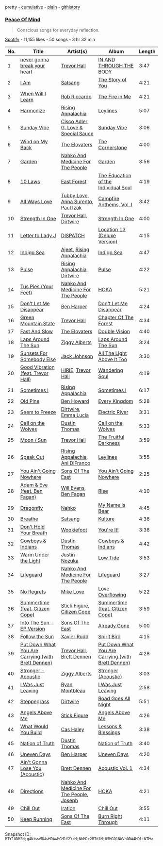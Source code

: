 pretty - [cumulative](/playlists/cumulative/37i9dQZF1DXaq9P62qly90.md) - [plain](/playlists/plain/37i9dQZF1DXaq9P62qly90) - [githistory](https://github.githistory.xyz/mackorone/spotify-playlist-archive/blob/main/playlists/plain/37i9dQZF1DXaq9P62qly90)

### [Peace Of Mind](https://open.spotify.com/playlist/37i9dQZF1DXaq9P62qly90)

> Conscious songs for everyday reflection.

[Spotify](https://open.spotify.com/user/spotify) - 11,155 likes - 50 songs - 3 hr 32 min

| No. | Title | Artist(s) | Album | Length |
|---|---|---|---|---|
| 1 | [never gonna break your heart](https://open.spotify.com/track/2ak7xmwbLAADnngfYpLKuD) | [Trevor Hall](https://open.spotify.com/artist/3RMHexittaAZkf8zukkZB8) | [IN AND THROUGH THE BODY](https://open.spotify.com/album/3RthcMmqG13Kk0jxR0Up0a) | 3:47 |
| 2 | [I Am](https://open.spotify.com/track/1a7xPbQ5QJJelGgSc4rmK8) | [Satsang](https://open.spotify.com/artist/5q73QGeZGnA3ChVIPxIvyc) | [The Story of You](https://open.spotify.com/album/6P3vOGSpgf7pHvJVpY9TLx) | 4:21 |
| 3 | [When Will I Learn](https://open.spotify.com/track/7wEOApTPakhHeJ6qg0drrJ) | [Rob Riccardo](https://open.spotify.com/artist/4VbWKy3JWAFBro0dARznBa) | [The Fire in Me](https://open.spotify.com/album/2Msz9ZE73nnfVx6DRKoNet) | 4:21 |
| 4 | [Harmonize](https://open.spotify.com/track/2puSG73ZtbFWwlS41S00oE) | [Rising Appalachia](https://open.spotify.com/artist/3I6e2ZqqoxQhXc9z7Tp5ci) | [Leylines](https://open.spotify.com/album/0DhPojwiQq6BREwY5DJjYC) | 5:07 |
| 5 | [Sunday Vibe](https://open.spotify.com/track/4tNYuLrlxTb8DSVL3bO9F1) | [Cisco Adler](https://open.spotify.com/artist/23apFYuBTpFemqLDn8ViLW), [G\. Love & Special Sauce](https://open.spotify.com/artist/74fkl73HDlCXw0l6cemB89) | [Sunday Vibe](https://open.spotify.com/album/1MXR7QUUBOwbMGVUqE09pc) | 3:06 |
| 6 | [Wind on My Back](https://open.spotify.com/track/53v1vymAxUdVU1gupfyWP4) | [The Elovaters](https://open.spotify.com/artist/2bBTnfGpjGCTRozyAodDa3) | [The Cornerstone](https://open.spotify.com/album/00XkHvj8kMMivLH461jU7r) | 4:00 |
| 7 | [Garden](https://open.spotify.com/track/772Nh0P9blzezlBWi9xzkH) | [Nahko And Medicine For The People](https://open.spotify.com/artist/35fFUv2850L9CQjjNrLBpb) | [Garden](https://open.spotify.com/album/3ac3FRERIansIsxDDRYnbN) | 3:56 |
| 8 | [10 Laws](https://open.spotify.com/track/6YPRWU79U3rbxUN1Gy5SoR) | [East Forest](https://open.spotify.com/artist/0okmfBroVgFuvvljnUbqPW) | [The Education of the Individual Soul](https://open.spotify.com/album/4HJgEOT9K15npNLwy1GEc2) | 4:19 |
| 9 | [All Ways Love](https://open.spotify.com/track/4uNLqK1mIFoE9jSS4oIYBP) | [Tubby Love](https://open.spotify.com/artist/2iIIX35bw7TQhOve8Ur5tG), [Anna Surento](https://open.spotify.com/artist/131dBEHpXd9Pe7W0ze96VE), [Paul Izak](https://open.spotify.com/artist/2gsrDFiFvHxKkh8Qh5Zbys) | [Campfire Anthems, Vol\. I](https://open.spotify.com/album/4ucU3pAlV5avzUO3m97U0O) | 3:42 |
| 10 | [Strength In One](https://open.spotify.com/track/4P9FHUCbqSq3xxvQLf0HzV) | [Trevor Hall](https://open.spotify.com/artist/3RMHexittaAZkf8zukkZB8), [Dirtwire](https://open.spotify.com/artist/0hc2qwaU2xy7LUd0FRjcHK) | [Strength In One](https://open.spotify.com/album/2xdVExzi5zrygsVIWkPvCu) | 4:00 |
| 11 | [Letter to Lady J](https://open.spotify.com/track/7w8A5XvLWLVmeaVZIwa7Cn) | [DISPATCH](https://open.spotify.com/artist/6v4jPZO3UIDNJIgdxRxtr9) | [Location 13 \(Deluxe Version\)](https://open.spotify.com/album/79SDUqJy7ucLKD0nfXJaVB) | 4:15 |
| 12 | [Indigo Sea](https://open.spotify.com/track/4bVzRJ5EUAMixzG3JrZckE) | [Ajeet](https://open.spotify.com/artist/3sBtKwaTveANiltp7XgBLU), [Rising Appalachia](https://open.spotify.com/artist/3I6e2ZqqoxQhXc9z7Tp5ci) | [Indigo Sea](https://open.spotify.com/album/45fVQ0saDNnPPJCjH7bWv9) | 4:47 |
| 13 | [Pulse](https://open.spotify.com/track/2bhRFDxU6hNWoqLmHkGNS8) | [Rising Appalachia](https://open.spotify.com/artist/3I6e2ZqqoxQhXc9z7Tp5ci), [Dirtwire](https://open.spotify.com/artist/0hc2qwaU2xy7LUd0FRjcHK) | [Pulse](https://open.spotify.com/album/0WAZe6WbSTiuFbjeCHVhqx) | 4:22 |
| 14 | [Tus Pies \(Your Feet\)](https://open.spotify.com/track/01O8dSJn4lQLfdi72yL8Qf) | [Nahko And Medicine For The People](https://open.spotify.com/artist/35fFUv2850L9CQjjNrLBpb) | [HOKA](https://open.spotify.com/album/3wH1yuFBld6RUYPyJnB60N) | 5:21 |
| 15 | [Don't Let Me Disappear](https://open.spotify.com/track/1StMd0fcQFpwrkYTJuHj8z) | [Ben Harper](https://open.spotify.com/artist/45lorWzrKLxfKlWpV7r9CN) | [Don't Let Me Disappear](https://open.spotify.com/album/3Oliq76kwRgabXMJOtuUz7) | 4:24 |
| 16 | [Green Mountain State](https://open.spotify.com/track/0c7iF5fSBYxCuwsAv2z4iI) | [Trevor Hall](https://open.spotify.com/artist/3RMHexittaAZkf8zukkZB8) | [Chapter Of The Forest](https://open.spotify.com/album/0Tt5WHP4RdkQemDgD1QItP) | 4:34 |
| 17 | [Fast And Slow](https://open.spotify.com/track/4OO9SNBNWasLpz5MiwqxEM) | [The Elovaters](https://open.spotify.com/artist/2bBTnfGpjGCTRozyAodDa3) | [Double Vision](https://open.spotify.com/album/2K4mKmxSsxhkkhqESs6Foj) | 4:40 |
| 18 | [Laps Around The Sun](https://open.spotify.com/track/4gf9Ka2doSbbVM2xygDhle) | [Ziggy Alberts](https://open.spotify.com/artist/6tuPdaFPIytg3l2f51L7Hw) | [Laps Around The Sun](https://open.spotify.com/album/3Eb3PtLKMC4oP8BBdjByvR) | 3:24 |
| 19 | [Sunsets For Somebody Else](https://open.spotify.com/track/41Az1BCotlAUt7Ud8k6H2Y) | [Jack Johnson](https://open.spotify.com/artist/3GBPw9NK25X1Wt2OUvOwY3) | [All The Light Above It Too](https://open.spotify.com/album/1a15dDOiwz5ebSxk1ZeFB5) | 3:30 |
| 20 | [Good Vibration \(feat\. Trevor Hall\)](https://open.spotify.com/track/01N1T689bhEHqXWs3ZMZcO) | [HIRIE](https://open.spotify.com/artist/0HYbyzzhI44iTHvYnf1nOs), [Trevor Hall](https://open.spotify.com/artist/3RMHexittaAZkf8zukkZB8) | [Wandering Soul](https://open.spotify.com/album/60xPMD97KJfh5x6KBbHYs9) | 4:19 |
| 21 | [Sometimes I](https://open.spotify.com/track/2bz32yhGhMaj3LNnQpyFE9) | [Rising Appalachia](https://open.spotify.com/artist/3I6e2ZqqoxQhXc9z7Tp5ci) | [Sometimes I](https://open.spotify.com/album/6YYBs0rzC30URlk77ULuMW) | 6:17 |
| 22 | [Old Pine](https://open.spotify.com/track/3CAX47TnPqTujLIQTw8nwI) | [Ben Howard](https://open.spotify.com/artist/5schNIzWdI9gJ1QRK8SBnc) | [Every Kingdom](https://open.spotify.com/album/57PgT4iuDurzlJnkYjrpce) | 5:28 |
| 23 | [Seem to Freeze](https://open.spotify.com/track/2Ee6LsCt7ovWvwu61K6voM) | [Dirtwire](https://open.spotify.com/artist/0hc2qwaU2xy7LUd0FRjcHK), [Emma Lucia](https://open.spotify.com/artist/4PJTjDzOI3rxJ9HTZ1u2AA) | [Electric River](https://open.spotify.com/album/2NR1dCNlwpdPMu6WWet3s2) | 3:31 |
| 24 | [Call on the Wolves](https://open.spotify.com/track/1h1rjRbZwiVc1y2jNqYphX) | [Dustin Thomas](https://open.spotify.com/artist/4xZc2DiEMOQP4KppCfK5QK) | [Call on the Wolves](https://open.spotify.com/album/3ne5IY3MK0FoaxXccvBvR4) | 5:33 |
| 25 | [Moon / Sun](https://open.spotify.com/track/6Nr0StlllyYFmJoIYFVAsr) | [Trevor Hall](https://open.spotify.com/artist/3RMHexittaAZkf8zukkZB8) | [The Fruitful Darkness](https://open.spotify.com/album/4ahv1YI2hpYOtXZsTIqYyG) | 3:59 |
| 26 | [Speak Out](https://open.spotify.com/track/56PweNlDakf2ookZBGHO9M) | [Rising Appalachia](https://open.spotify.com/artist/3I6e2ZqqoxQhXc9z7Tp5ci), [Ani DiFranco](https://open.spotify.com/artist/0AiTwNtYX8m4uhfU7rJ8RD) | [Leylines](https://open.spotify.com/album/0DhPojwiQq6BREwY5DJjYC) | 3:55 |
| 27 | [You Ain't Going Nowhere](https://open.spotify.com/track/6ToeXQreJDxSwej9PQgoCC) | [Sons Of The East](https://open.spotify.com/artist/6cSxzHrQgGc4I4Ck5Gewej) | [You Ain't Going Nowhere](https://open.spotify.com/album/0A2gzxhs9VNdJf2ctyN7cQ) | 2:25 |
| 28 | [Adam & Eve \(feat\. Ben Fagan\)](https://open.spotify.com/track/4ZKAt72ICUQxUWAVYzVB0Y) | [Will Evans](https://open.spotify.com/artist/73spEk5voL22ZXjoSXZmh8), [Ben Fagan](https://open.spotify.com/artist/68UAGPFWJbwW0JUscJVM3O) | [Rise](https://open.spotify.com/album/4FHRjXbcPSmvMcDo92Typu) | 4:10 |
| 29 | [Dragonfly](https://open.spotify.com/track/1430JP99azZDEBpHVxfDk2) | [Nahko](https://open.spotify.com/artist/7gkeGRk9xaQ0gGVi5kHN3S) | [My Name Is Bear](https://open.spotify.com/album/09zL9FcRAnYwhdMg3NmAK2) | 4:45 |
| 30 | [Breathe](https://open.spotify.com/track/38B7DBC5xcEiYRHNfNROoe) | [Satsang](https://open.spotify.com/artist/5q73QGeZGnA3ChVIPxIvyc) | [Kulture](https://open.spotify.com/album/28BxL4zo6T1mTBLh81TzyT) | 4:36 |
| 31 | [Don't Hold Your Breath](https://open.spotify.com/track/4Forev92LuFwlUSQ2dA1Te) | [Wookiefoot](https://open.spotify.com/artist/4qD6ABoI7PKjZCdTYodIaH) | [You're It!](https://open.spotify.com/album/4zDNiR48ZZcikZHwm7Sz4S) | 3:36 |
| 32 | [Cowboys & Indians](https://open.spotify.com/track/5gd7jhg0RA2X26uA4iRqyZ) | [Dustin Thomas](https://open.spotify.com/artist/4xZc2DiEMOQP4KppCfK5QK) | [Cowboys & Indians](https://open.spotify.com/album/3U3TLuR9tNcwQKdpWyTXVJ) | 4:42 |
| 33 | [Warm Under the Light](https://open.spotify.com/track/5p4ydBPTPRhhQ6mWTWswXJ) | [Justin Nozuka](https://open.spotify.com/artist/1uquUYtkdKei0zuhBY9P0t) | [Low Tide](https://open.spotify.com/album/0vYG3TaFXfpIqNXLvTo4GL) | 3:53 |
| 34 | [Lifeguard](https://open.spotify.com/track/7xkf15nlZhAX8qQpGqgR2d) | [Nahko And Medicine For The People](https://open.spotify.com/artist/35fFUv2850L9CQjjNrLBpb) | [Lifeguard](https://open.spotify.com/album/5cMhmXTuG1uVT4YVuJnN6N) | 3:27 |
| 35 | [No Regrets](https://open.spotify.com/track/5cjvwsuXLWoKIxy13wCOsm) | [Mike Love](https://open.spotify.com/artist/2sgVQmhRbgSEe47A1bJRrC) | [Love Overflowing](https://open.spotify.com/album/3gkTud0H2xXXfVXlwtU2Wu) | 5:22 |
| 36 | [Summertime \(feat\. Citizen Cope\)](https://open.spotify.com/track/3gR5vEwHrvEntTYnzxZXEd) | [Stick Figure](https://open.spotify.com/artist/5SXEylV07TC57eanSxxg4R), [Citizen Cope](https://open.spotify.com/artist/7enBrBojgBJuPPdqTq4Z5F) | [Summertime \(feat\. Citizen Cope\)](https://open.spotify.com/album/19EF3cr5bfiQFPGEg4Te8L) | 3:59 |
| 37 | [Into The Sun \- EP Version](https://open.spotify.com/track/4gFakkHz0RjUrbf9Ufilb7) | [Sons Of The East](https://open.spotify.com/artist/6cSxzHrQgGc4I4Ck5Gewej) | [Already Gone](https://open.spotify.com/album/0qOy9NpS6fADbXb0ViXNtE) | 5:00 |
| 38 | [Follow the Sun](https://open.spotify.com/track/2dkUbLShKMCuRqWSTyUdMp) | [Xavier Rudd](https://open.spotify.com/artist/5lbM4g6bhxjNX7R5QHP2nD) | [Spirit Bird](https://open.spotify.com/album/0PVkmVc7ds2uXTY0FE825K) | 4:15 |
| 39 | [Put Down What You Are Carrying \(with Brett Dennen\)](https://open.spotify.com/track/4rKNAryOSqMpb0qoum5UoN) | [Trevor Hall](https://open.spotify.com/artist/3RMHexittaAZkf8zukkZB8), [Brett Dennen](https://open.spotify.com/artist/0FC1LIeQXKib0jOwZqeIwT) | [Put Down What You Are Carrying \(with Brett Dennen\)](https://open.spotify.com/album/2lzYJjnD2rPbjMdmBh45KB) | 4:28 |
| 40 | [Stronger \- Acoustic](https://open.spotify.com/track/4iip1qIgTsVQGNNXxpYV09) | [Ziggy Alberts](https://open.spotify.com/artist/6tuPdaFPIytg3l2f51L7Hw) | [Stronger \(Acoustic\)](https://open.spotify.com/album/6XcdZEX9Snsp4l2KHcSyl7) | 3:03 |
| 41 | [I Was Just Leaving](https://open.spotify.com/track/2P7d62DM2Q1A9i6kkc4rgl) | [Ryan Montbleau](https://open.spotify.com/artist/5Q2ZtOZ0vOdtcjGDOq6ZQc) | [I Was Just Leaving](https://open.spotify.com/album/0x6QIanMYNoGBcXqG96LHW) | 2:58 |
| 42 | [Steppegrass](https://open.spotify.com/track/0r2RnFIvxFCX4zspqQg86F) | [Dirtwire](https://open.spotify.com/artist/0hc2qwaU2xy7LUd0FRjcHK) | [Road Goes All Night](https://open.spotify.com/album/1lxUhQ6Hf8WfhPhO9vHH6q) | 5:51 |
| 43 | [Angels Above Me](https://open.spotify.com/track/77RvTKNAlz36ZmcuphwBw4) | [Stick Figure](https://open.spotify.com/artist/5SXEylV07TC57eanSxxg4R) | [Angels Above Me](https://open.spotify.com/album/2rQdIWqQVl0bFZJI4whICD) | 4:26 |
| 44 | [What Would You Build](https://open.spotify.com/track/5R0DjWNBC7CIpxAMwkWdDr) | [Cas Haley](https://open.spotify.com/artist/2MrqCKzxfyDA2mqfNWEXKy) | [Lessons & Blessings](https://open.spotify.com/album/6W7trAEc16dy2zrfmLNxFn) | 3:38 |
| 45 | [Nation of Truth](https://open.spotify.com/track/0EJFzeHiwdTdJxi4aQY1c8) | [Dustin Thomas](https://open.spotify.com/artist/4xZc2DiEMOQP4KppCfK5QK) | [Nation of Truth](https://open.spotify.com/album/4OmqPZxOg43jtP8un2twB2) | 3:40 |
| 46 | [Uneven Days](https://open.spotify.com/track/5NQhbua3fjGBeIUDDq1ozD) | [Ben Harper](https://open.spotify.com/artist/45lorWzrKLxfKlWpV7r9CN) | [Uneven Days](https://open.spotify.com/album/5NgCiRb6LH8wEtseBuOuy9) | 4:20 |
| 47 | [Ain't Gonna Lose You \(Acoustic\)](https://open.spotify.com/track/5PWD6pOnqKaZRz7oBddaR9) | [Brett Dennen](https://open.spotify.com/artist/0FC1LIeQXKib0jOwZqeIwT) | [Acoustic Vol\. 1](https://open.spotify.com/album/7oXRU3cAkMTDXkBCr0O4W1) | 4:34 |
| 48 | [Directions](https://open.spotify.com/track/60VDrzU6bCr3QJ1T6ctymr) | [Nahko And Medicine For The People](https://open.spotify.com/artist/35fFUv2850L9CQjjNrLBpb), [Joseph](https://open.spotify.com/artist/4Th1eLJe7p566Z4NNwfF1o) | [HOKA](https://open.spotify.com/album/4qk7ZGYGZvCN0qB3JHhuLF) | 4:21 |
| 49 | [Chill Out](https://open.spotify.com/track/2l2rbGwL6R7MP3tcJzBTOX) | [Iration](https://open.spotify.com/artist/0q9lPhJHW5R9J7RXIJRbTk) | [Chill Out](https://open.spotify.com/album/16PDU6lKWAdHpYTGvggfz7) | 3:55 |
| 50 | [Keep Running](https://open.spotify.com/track/6d3HbyUNmygSJMcjGo2cRG) | [Sons Of The East](https://open.spotify.com/artist/6cSxzHrQgGc4I4Ck5Gewej) | [Burn Right Through](https://open.spotify.com/album/2Xh8UFP8PhWhMm3qGcw2em) | 4:11 |

Snapshot ID: `MTY1ODM2Njg4NiwwMDAwMDAwMGM1Y2YzMjNhMDc2MTdlMjU5MGQ1NWVhODA4MDliNTMw`
